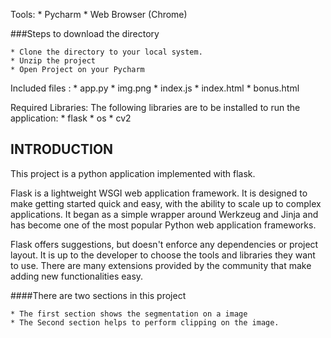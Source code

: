 Tools: 
    * Pycharm 
    * Web Browser (Chrome)

###Steps to download the directory

    * Clone the directory to your local system.
    * Unzip the project
    * Open Project on your Pycharm 

Included files :
    * app.py
    * img.png
    * index.js
    * index.html
    * bonus.html

Required Libraries:
The following libraries are to be installed to run the application:
    * flask
    * os
    * cv2
    
INTRODUCTION
------------------------------------------------------------------------
This project is a python application implemented with flask.

Flask is a lightweight WSGI web application framework. 
It is designed to make getting started quick and easy, with the ability to scale up to complex applications. 
It began as a simple wrapper around Werkzeug and Jinja and has become one of the most popular Python web application frameworks.

Flask offers suggestions, but doesn't enforce any dependencies or project layout. 
It is up to the developer to choose the tools and libraries they want to use. 
There are many extensions provided by the community that make adding new functionalities easy.

####There are two sections in this project 

    * The first section shows the segmentation on a image
    * The Second section helps to perform clipping on the image.

